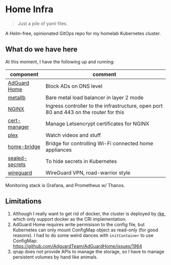 # Home Infra

> Just a pile of yaml files.

A Helm-free, opinionated GitOps repo for my homelab Kubernetes cluster.

## What do we have here

At this moment, I have the following up and running:

| component                                                        | comment                                                                               |
|------------------------------------------------------------------|---------------------------------------------------------------------------------------|
| [AdGuard Home](https://github.com/AdguardTeam/AdGuardHome)       | Block ADs on DNS level                                                                |
| [metallb](https://github.com/metallb/metallb)                    | Bare metal load balancer in layer 2 mode                                              |
| [NGINX](https://github.com/kubernetes/ingress-nginx)             | Ingress controller to the infrastructure, open port 80 and 443 on the router for this |
| [cert-manager](https://github.com/jetstack/cert-manager)         | Manage Letsencrypt certificates for NGINX                                             |
| [plex](https://github.com/plexinc/pms-docker)                    | Watch videos and stuff                                                                |
| [home-bridge](https://github.com/nfarina/homebridge)             | Bridge for controlling Wi-Fi connected home appliances                                |
| [sealed-secrets](https://github.com/bitnami-labs/sealed-secrets) | To hide secrets in Kubernetes                                                         |
| [wireguard](https://www.wireguard.com/)                          | WireGuard VPN, road-warrior style                                                     |

Monitoring stack is Grafana, and Prometheus w/ Thanos.

## Limitations

1. Although I really want to get rid of docker, the cluster is deployed by [rke](https://github.com/rancher/rke), which only support docker as the CRI implementation.
2. AdGuard Home requires write permisison to the config file, but Kubernetes can only mount ConfigMap object as read-only (for good reasons). I had to do some weird dances with `initContainer` to use ConfigMap: https://github.com/AdguardTeam/AdGuardHome/issues/1964
3. qnap does not provide APIs to manage the storage, so I have to manage persistent volumes by hand like animals.
